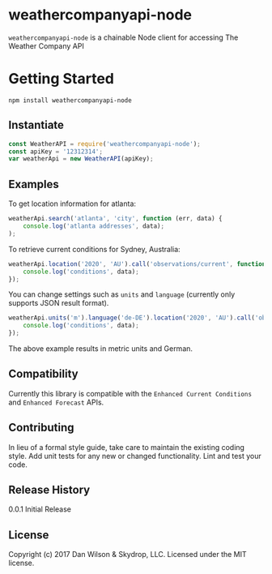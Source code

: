 # weathercompanyapi-node
`weathercompanyapi-node` is a chainable Node client for accessing The Weather Company API

# Getting Started
```shell
npm install weathercompanyapi-node
```
## Instantiate
```js
const WeatherAPI = require('weathercompanyapi-node');
const apiKey = '12312314';
var weatherApi = new WeatherAPI(apiKey);
```

## Examples
To get location information for atlanta:
```js
weatherApi.search('atlanta', 'city', function (err, data) {
    console.log('atlanta addresses', data);
);
```

To retrieve current conditions for Sydney, Australia:
```js
weatherApi.location('2020', 'AU').call('observations/current', function (err, data) {
    console.log('conditions', data);
});
```

You can change settings such as `units` and `language` (currently only supports JSON result format).
```js
weatherApi.units('m').language('de-DE').location('2020', 'AU').call('observations/current', function (err, data) {
    console.log('conditions', data);
});
```
The above example results in metric units and German.

## Compatibility
Currently this library is compatible with the `Enhanced Current Conditions` and `Enhanced Forecast` APIs.

## Contributing
In lieu of a formal style guide, take care to maintain the existing coding style. Add unit tests for any new or changed functionality. Lint and test your code.

## Release History
0.0.1 Initial Release

## License
Copyright (c) 2017 Dan Wilson &amp; Skydrop, LLC. Licensed under the MIT license.
